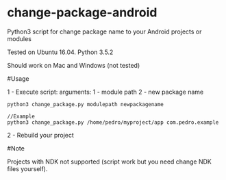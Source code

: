 # change-package-android

Python3 script for change package name to your Android projects or modules

Tested on Ubuntu 16.04. Python 3.5.2

Should work on Mac and Windows (not tested)

#Usage

1 - Execute script:
  arguments:
    1 - module path
    2 - new package name

```
python3 change_package.py modulepath newpackagename

//Example
python3 change_package.py /home/pedro/myproject/app com.pedro.example
```

2 - Rebuild your project

#Note

Projects with NDK not supported (script work but you need change NDK files yourself).

